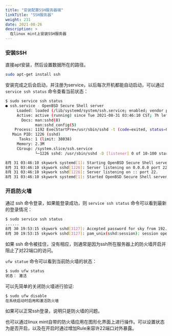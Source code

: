 ```yaml
---
title: "安装配置SSH服务器端"
linkTitle: "SSH服务器"
weight: 231
date: 2021-08-26
description: >
  在linux mint上安装SSH服务器
---
```


### 安装SSH

直接apt安装，然后设置数据所在的路径。

```bash
sudo apt-get install ssh
```

安装完成之后会启动，并注册为service，以后每次开机都能自动启动，可以通过 `service ssh status` 命令查看当前状态：

```bash
$ sudo service ssh status
● ssh.service - OpenBSD Secure Shell server
     Loaded: loaded (/lib/systemd/system/ssh.service; enabled; vendor preset: enabled)
     Active: active (running) since Tue 2021-08-31 03:46:10 CST; 7h left
       Docs: man:sshd(8)
             man:sshd_config(5)
    Process: 1192 ExecStartPre=/usr/sbin/sshd -t (code=exited, status=0/SUCCESS)
   Main PID: 1226 (sshd)
      Tasks: 1 (limit: 38038)
     Memory: 2.3M
     CGroup: /system.slice/ssh.service
             └─1226 sshd: /usr/sbin/sshd -D [listener] 0 of 10-100 startups

8月 31 03:46:10 skywork systemd[1]: Starting OpenBSD Secure Shell server...
8月 31 03:46:10 skywork sshd[1226]: Server listening on 0.0.0.0 port 22.
8月 31 03:46:10 skywork sshd[1226]: Server listening on :: port 22.
8月 31 03:46:10 skywork systemd[1]: Started OpenBSD Secure Shell server.
```

### 开启防火墙

通过 ssh 命令登录，如果能登录成功，则 `service ssh status` 命令可以看到最新的登录情况：

```bash
$ sudo service ssh status
......
8月 30 19:53:15 skywork sshd[3127]: Accepted password for sky from 192.168.0.41 port 38994 ssh2
8月 30 19:53:15 skywork sshd[3127]: pam_unix(sshd:session): session opened for user sky by (uid=0)
```

如果 ssh 命令被挂住，没有相应，则通常是因为ssh所在服务器上的防火墙开启并阻止了对22端口的访问。

`ufw statue` 命令可以看到当前防火墙的状态：

```bash
$ sudo ufw status
状态： 激活
```

可以先简单的关闭防火墙进行验证:

```bash
$ sudo ufw disable
在系统启动时启用和激活防火墙
```

如果可以正常ssh登录，说明只是防火墙的问题。

也可以通过linux mint自带的防火墙应用在图形化界面上进行操作。可以设置状态为是否开启，以及在开启时通过增加Rule来容许22端口对外暴露。







